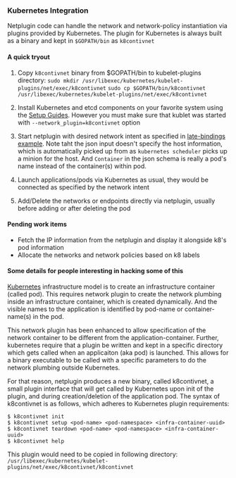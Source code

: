 ### Kubernetes Integration

Netplugin code can handle the network and network-policy instantiation via plugins provided by Kubernetes.
The plugin for Kubernetes is always built as a binary and kept in `$GOPATH/bin` as `k8contivnet`

#### A quick tryout

1. Copy `k8contivnet` binary from $GOPATH/bin to kubelet-plugins directory:
`sudo mkdir /usr/libexec/kubernetes/kubelet-plugins/net/exec/k8contivnet`
`sudo cp $GOPATH/bin/k8contivnet /usr/libexec/kubernetes/kubelet-plugins/net/exec/k8contivnet`

2. Install Kubernetes and etcd components on your favorite system using the [Setup Guides](https://github.com/GoogleCloudPlatform/kubernetes/blob/master/docs/getting-started-guides). However you must make sure that kublet was started with `--network_plugin=k8contivnet` option

3. Start netplugin with desired network intent as specified in [late-bindings example](examples/late_bindings/multiple_vxlan_nets.json). Note taht the json input doesn't specify the host information, which is automatically picked up from as `kubernetes scheduler` picks up a minion for the host. And `Container` in the json schema is really a pod's name instead of the container(s) within pod.

4. Launch applications/pods via Kubernetes as usual, they would be connected as specified by the network intent

5. Add/Delete the networks or endpoints directly via netplugin, usually before adding or after deleting the pod

#### Pending work items
- Fetch the IP information from the netplugin and display it alongside k8's pod information
- Allocate the networks and network policies based on k8 labels

#### Some details for people interesting in hacking some of this

[Kubernetes](https://github.com/GoogleCloudPlatform/kubernetes) infrastructure model is to create an infrastructure container (called pod).
This requires network plugin to create the network plumbing inside an infrastructure container, which is created dynamically.
And the visible names to the application is identified by pod-name or container-name(s) in the pod.

This network plugin has been enhanced to allow specification of the network container to be different from the application-container.
Further, kubernetes require that a plugin be written and kept in a specific directory which gets called when an applicaiton (aka pod) is launched.
This allows for a binary executable to be called with a specific parameters to do the network plumbing outside Kubernetes. 

For that reason, netplugin produces a new binary, called k8contivnet, a small plugin interface that will get called by Kubernetes
upon init of the plugin, and during creation/deletion of the application pod. The syntax of k8contivnet is as follows, which adheres to 
Kubernetes plugin requirements:

```
$ k8contivnet init
$ k8contivnet setup <pod-name> <pod-namespace> <infra-container-uuid>
$ k8contivnet teardown <pod-name> <pod-namespace> <infra-container-uuid>
$ k8contivnet help
```

This plugin would need to be copied in following directory:
`/usr/libexec/kubernetes/kubelet-plugins/net/exec/k8contivnet/k8contivnet`

